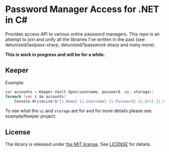 # Password Manager Access for .NET in C#

Provides access API to various online password managers. This repo is an
attempt to join and unify all the libraries I've written in the past (see
detunized/lastpass-sharp, detunized/1password-sharp and many more).

**This is work in progress and will be for a while.**

## Keeper

Example:

```c#
var accounts = Keeper.Vault.Open(username, password, ui, storage);
foreach (var i in accounts)
    Console.WriteLine($"{i.Name} {i.Username} {i.Password} {i.Url} {i.Notes} {i.Folder}");
```

To see what the `ui` and `storage` are for and for more details please see
example/Keeper project.

## License

The library is released under [the MIT license][mit]. See [LICENSE][license]
for details.

[mit]: http://www.opensource.org/licenses/mit-license.php
[license]: LICENSE
